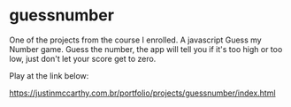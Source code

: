# guessnumber
One of the projects from the course I enrolled. A javascript Guess my Number game. Guess the number, the app will tell you if it's too high or too low, just don't let your score get to zero.

Play at the link below:

https://justinmccarthy.com.br/portfolio/projects/guessnumber/index.html
